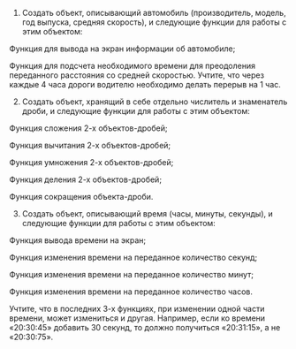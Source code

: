 1. Создать объект, описывающий автомобиль (производитель, модель, год выпуска, средняя скорость), и следующие функции для работы с этим объектом:

Функция для вывода на экран информации об автомобиле;

Функция для подсчета необходимого времени для преодоления переданного расстояния со средней скоростью. Учтите, что через каждые 4 часа дороги водителю необходимо делать перерыв на 1 час.

 

2. Создать объект, хранящий в себе отдельно числитель и знаменатель дроби, и следующие функции для работы с этим объектом: 

Функция сложения 2-х объектов-дробей;

Функция вычитания 2-х объектов-дробей;

Функция умножения 2-х объектов-дробей;

Функция деления 2-х объектов-дробей;

Функция сокращения объекта-дроби.

 

3. Создать объект, описывающий время (часы, минуты, секунды), и следующие функции для работы с этим объектом: 

Функция вывода времени на экран;

Функция изменения времени на переданное количество секунд;

Функция изменения времени на переданное количество минут;

Функция изменения времени на переданное количество часов. 

Учтите, что в последних 3-х функциях, при изменении одной части времени, может измениться и другая. Например, если ко времени «20:30:45» добавить 30 секунд, то должно получиться «20:31:15», а не «20:30:75».